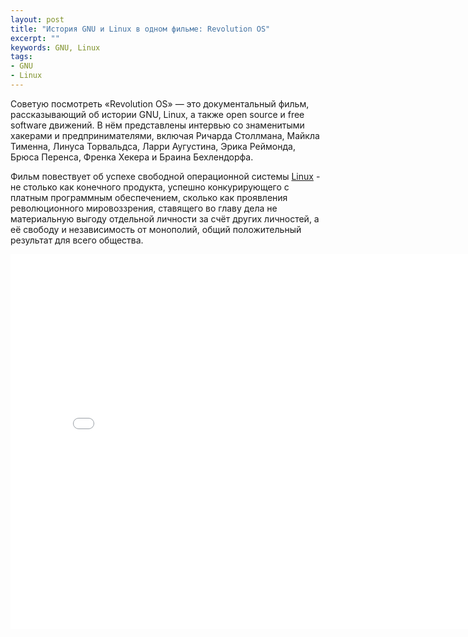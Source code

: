 ```yaml
---
layout: post
title: "История GNU и Linux в одном фильме: Revolution OS"
excerpt: ""
keywords: GNU, Linux
tags:
- GNU
- Linux
---
```


Советую посмотреть «Revolution OS» — это документальный фильм, рассказывающий об истории GNU, Linux, а также open source и free software движений. 
В нём представлены интервью со знаменитыми хакерами и предпринимателями, включая Ричарда Столлмана, Майкла Тименна, Линуса Торвальдса, Ларри Аугустина, 
Эрика Реймонда, Брюса Перенса, Френка Хекера и Браина Бехлендорфа.


Фильм повествует об успехе свободной операционной системы [Linux](http://ru.wikipedia.org/wiki/Linux) - не столько как конечного продукта, успешно конкурирующего с платным программным обеспечением, 
сколько как проявления революционного мировоззрения, ставящего во главу дела не материальную выгоду отдельной личности за счёт других личностей, 
а её свободу и независимость от монополий, общий положительный результат для всего общества.

<iframe width="800" height="600" src="//www.youtube.com/embed/5f322-vseJU?rel=0" frameborder="0" allowfullscreen></iframe>
